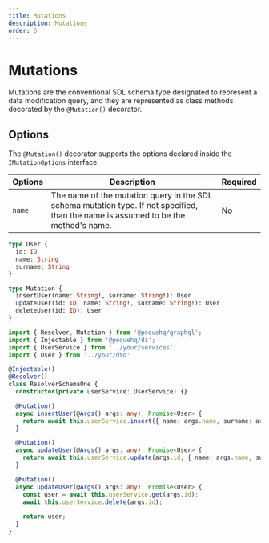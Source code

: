 ```yaml
---
title: Mutations
description: Mutations
order: 5
---
```


# Mutations

Mutations are the conventional SDL schema type designated to represent a data modification query, and they are
represented as class methods decorated by the `@Mutation()` decorator.

## Options

The `@Mutation()` decorator supports the options declared inside the `IMutationOptions` interface.

| Options  | Description                                                                                                                         | Required |
|----------|-------------------------------------------------------------------------------------------------------------------------------------|----------|
| `name`   | The name of the mutation query in the SDL schema mutation type. If not specified, than the name is assumed to be the method's name. | No       |

```graphql
type User {
  id: ID
  name: String
  surname: String
}

type Mutation {
  insertUser(name: String!, surname: String!): User
  updateUser(id: ID, name: String!, surname: String!): User
  deleteUser(id: ID): User
}
```

```typescript
import { Resolver, Mutation } from '@pequehq/graphql';
import { Injectable } from '@pequehq/di';
import { UserService } from '../your/services';
import { User } from '../your/dto'

@Injectable()
@Resolver()
class ResolverSchemaOne {
  constructor(private userService: UserService) {}

  @Mutation()
  async insertUser(@Args() args: any): Promise<User> {
    return await this.userService.insert({ name: args.name, surname: args.surname });
  }

  @Mutation()
  async updateUser(@Args() args: any): Promise<User> {
    return await this.userService.update(args.id, { name: args.name, surname: args.surname });
  }

  @Mutation()
  async updateUser(@Args() args: any): Promise<User> {
    const user = await this.userService.get(args.id);
    await this.userService.delete(args.id);
    
    return user;
  }
}
```
